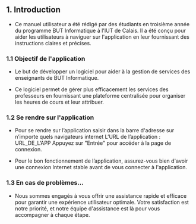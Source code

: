 ## **1. Introduction**

- Ce manuel utilisateur a été rédigé par des étudiants en troisième année du programme BUT Informatique à l'IUT de Calais. Il a été conçu pour aider les utilisateurs à naviguer sur l'application en leur fournissant des instructions claires et précises.

### 1.1 Objectif de l'application

- Le but de développer un logiciel pour aider à la gestion de services des enseignants de BUT Informatique. 

- Ce logiciel permet de gérer plus efficacement les services des professeurs en fournissant une plateforme centralisée pour organiser les heures de cours et leur attribuer.

### 1.2 Se rendre sur l'application

- Pour se rendre sur l’application saisir dans la barre d'adresse sur n’importe quels navigateurs internet L’URL de l’application : URL_DE_L’APP
    Appuyez sur "Entrée" pour accéder à la page de connexion.

- Pour le bon fonctionnement de l’application, assurez-vous bien d'avoir une connexion Internet stable avant de vous connecter à l'application.

### 1.3 En cas de problèmes...

- Nous sommes engagés à vous offrir une assistance rapide et efficace pour garantir une expérience utilisateur optimale. Votre satisfaction est notre priorité, et notre équipe d'assistance est là pour vous accompagner à chaque étape.


